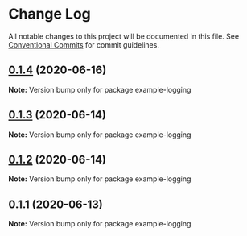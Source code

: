 # Change Log

All notable changes to this project will be documented in this file.
See [Conventional Commits](https://conventionalcommits.org) for commit guidelines.

## [0.1.4](https://github.com/serverless-utils/utils/compare/example-logging@0.1.3...example-logging@0.1.4) (2020-06-16)

**Note:** Version bump only for package example-logging





## [0.1.3](https://github.com/serverless-utils/utils/compare/example-logging@0.1.2...example-logging@0.1.3) (2020-06-14)

**Note:** Version bump only for package example-logging





## [0.1.2](https://github.com/serverless-utils/utils/compare/example-logging@0.1.1...example-logging@0.1.2) (2020-06-14)

**Note:** Version bump only for package example-logging





## 0.1.1 (2020-06-13)

**Note:** Version bump only for package example-logging
